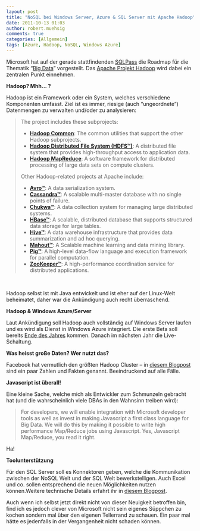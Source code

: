 ```yaml
---
layout: post
title: "NoSQL bei Windows Server, Azure & SQL Server mit Apache Hadoop"
date: 2011-10-13 01:03
author: robert.muehsig
comments: true
categories: [Allgemein]
tags: [Azure, Hadoop, NoSQL, Windows Azure]
---
```

<p>Microsoft hat auf der gerade stattfindenden <a href="http://www.sqlpass.org/">SQLPass</a> die Roadmap für die Thematik “<a href="http://www.microsoft.com/bigdata">Big Data</a>” vorgestellt. Das <a href="http://hadoop.apache.org/">Apache Projekt Hadoop</a> wird dabei ein zentralen Punkt einnehmen. </p> <p><strong>Hadoop? Mhh… ?</strong></p> <p>Hadoop ist ein Framework oder ein System, welches verschiedene Komponenten umfasst. Ziel ist es immer, riesige (auch “ungeordnete”) Datenmengen zu verwalten und/oder zu analysieren:</p> <blockquote> <p>The project includes these subprojects:  <ul> <li><a href="http://hadoop.apache.org/common/"><strong>Hadoop Common</strong></a>: The common utilities that support the other Hadoop subprojects.  <li><a href="http://hadoop.apache.org/hdfs/"><strong>Hadoop Distributed File System (HDFS™)</strong></a>: A distributed file system that provides high-throughput access to application data.  <li><a href="http://hadoop.apache.org/mapreduce/"><strong>Hadoop MapReduce</strong></a>: A software framework for distributed processing of large data sets on compute clusters.</li></ul> <p>Other Hadoop-related projects at Apache include:  <ul> <li><a href="http://avro.apache.org/"><strong>Avro™</strong></a>: A data serialization system.  <li><a href="http://cassandra.apache.org/"><strong>Cassandra™</strong></a>: A scalable multi-master database with no single points of failure.  <li><a href="http://incubator.apache.org/chukwa/"><strong>Chukwa™</strong></a>: A data collection system for managing large distributed systems.  <li><a href="http://hbase.apache.org/"><strong>HBase™</strong></a>: A scalable, distributed database that supports structured data storage for large tables.  <li><a href="http://hive.apache.org/"><strong>Hive™</strong></a>: A data warehouse infrastructure that provides data summarization and ad hoc querying.  <li><a href="http://mahout.apache.org/"><strong>Mahout™</strong></a>: A Scalable machine learning and data mining library.  <li><a href="http://pig.apache.org/"><strong>Pig™</strong></a>: A high-level data-flow language and execution framework for parallel computation.  <li><a href="http://zookeeper.apache.org/"><strong>ZooKeeper™</strong></a>: A high-performance coordination service for distributed applications.</li></ul></blockquote> <p>&nbsp;</p> <p>Hadoop selbst ist mit Java entwickelt und ist eher auf der Linux-Welt beheimatet, daher war die Ankündigung auch recht überraschend.</p> <p><strong>Hadoop &amp; Windows Azure/Server</strong></p> <p>Laut Ankündigung soll Hadoop auch vollständig auf Windows Server laufen und es wird als Dienst in Windows Azure integriert. Die erste Beta soll bereits <a href="http://blogs.msdn.com/b/windowsazure/archive/2011/10/12/cross-post-microsoft-announces-big-data-roadmap-adopts-apache-hadoop-on-windows-azure.aspx">Ende des Jahres</a> kommen. Danach im nächsten Jahr die Live-Schaltung.</p> <p><strong>Was heisst große Daten? Wer nutzt das?</strong></p> <p>Facebook hat vermutlich den größten Hadoop Cluster – in <a href="http://www.dbms2.com/2009/05/11/facebook-hadoop-and-hive/">diesem Blogpost</a> sind ein paar Zahlen und Fakten genannt. Beeindruckend auf alle Fälle.</p> <p><strong>Javascript ist überall!</strong></p> <p>Eine kleine Sache, welche mich als Entwickler zum Schmunzeln gebracht hat (und die wahrscheinlich viele DBAs in den Wahnsinn treiben wird):</p> <blockquote> <p>For developers, we will enable integration with Microsoft developer tools as well as invest in making Javascript a first class language for Big Data. We will do this by making it possible to write high performance Map/Reduce jobs using Javascript. Yes, Javascript Map/Reduce, you read it right.</p></blockquote> <p>Ha!</p> <p><strong>Toolunterstützung</strong></p> <p>Für den SQL Server soll es Konnektoren geben, welche die Kommunikation zwischen der NoSQL Welt und der SQL Welt bewerkstelligen. Auch Excel und co. sollen entsprechend die neuen Möglichkeiten nutzen können.Weitere technische Details erfahrt ihr in <a href="http://blogs.technet.com/b/port25/archive/2011/10/12/microsoft-hadoop-and-big-data.aspx">diesem Blogpost</a>. </p> <p>Auch wenn ich selbst jetzt direkt nicht von dieser Neuigkeit betroffen bin, find ich es jedoch clever von Microsoft nicht sein eigenes Süppchen zu kochen sondern mal über den eigenen Tellerrand zu schauen. Ein paar mal hätte es jedenfalls in der Vergangenheit nicht schaden können.</p>

